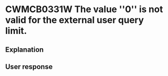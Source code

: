 # CWMCB0331W The value ''0'' is not valid for the external user query limit.

## Explanation

## User response